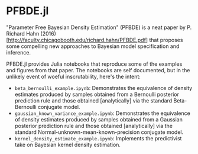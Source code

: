 # PFBDE.jl

"Parameter Free Bayesian Density Estimation" (PFBDE) is a neat paper by P. Richard Hahn (2016) [http://faculty.chicagobooth.edu/richard.hahn/PFBDE.pdf] that proposes some compelling new approaches to Bayesian model specification and inference.  

PFBDE.jl provides Julia notebooks that reproduce some of the examples and figures from that paper.  The notebooks are self documented, but in the unlikely event of woeful inscrutability, here's the intent:

* `beta_bernoulli_example.ipynb`: Demonstrates the equivalence of density estimates produced by samples obtained from a Bernoulli posterior prediction rule and those obtained [analytically] via the standard Beta-Bernoulli conjugate model.
* `gaussian_known_variance_example.ipynb`: Demonstrates the equivalence of density estimates produced by samples obtained from a Gaussian posterior prediction rule and those obtained [analytically] via the standard Normal-unknown-mean-known-precision conjugate model.
* `kernel_density_estimate_example.ipynb`:  Implements the predictivist take on Bayesian kernel density estimation.
